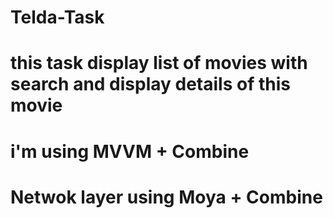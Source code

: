 # Telda-Task
# this task display list of movies with search and display details of this movie
# i'm using MVVM + Combine
# Netwok layer using Moya + Combine
